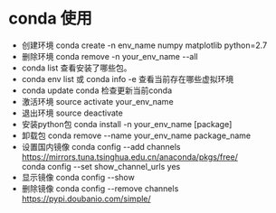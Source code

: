 # conda 使用
* 创建环境 conda create -n env_name numpy matplotlib python=2.7
* 删除环境 conda remove -n your_env_name --all
* conda list 查看安装了哪些包。
* conda env list 或 conda info -e 查看当前存在哪些虚拟环境
* conda update conda 检查更新当前conda
* 激活环境 source activate your_env_name
* 退出环境 source deactivate
* 安装python包 conda install -n your_env_name [package]
* 卸载包 conda remove --name your_env_name  package_name
* 设置国内镜像 
conda config --add channels https://mirrors.tuna.tsinghua.edu.cn/anaconda/pkgs/free/  <br>
conda config --set show_channel_urls yes
* 显示镜像 conda config --show
* 删除镜像 conda config --remove channels https://pypi.doubanio.com/simple/
